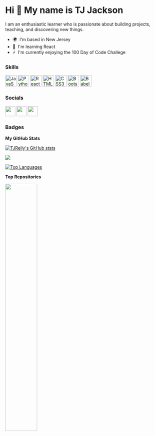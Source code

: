 Hi 👋 My name is TJ Jackson
===========================

I am an enthusiastic learner who is passionate about building projects, teaching, and discovering new things.

* 🌍  I'm based in New Jersey
* 🧠  I'm learning React
* ⚡  I'm currently enjoying the 100 Day of Code Challege

### Skills

<p align="left">
<a href="https://developer.mozilla.org/en-US/docs/Web/JavaScript" target="_blank" rel="noreferrer"><img src="https://raw.githubusercontent.com/danielcranney/readme-generator/main/public/icons/skills/javascript-colored.svg" width="36" height="36" alt="JavaScript" /></a>
<a href="https://www.python.org/" target="_blank" rel="noreferrer"><img src="https://raw.githubusercontent.com/danielcranney/readme-generator/main/public/icons/skills/python-colored.svg" width="36" height="36" alt="Python" /></a>
<a href="https://reactjs.org/" target="_blank" rel="noreferrer"><img src="https://raw.githubusercontent.com/danielcranney/readme-generator/main/public/icons/skills/react-colored.svg" width="36" height="36" alt="React" /></a>
<a href="https://developer.mozilla.org/en-US/docs/Glossary/HTML5" target="_blank" rel="noreferrer"><img src="https://raw.githubusercontent.com/danielcranney/readme-generator/main/public/icons/skills/html5-colored.svg" width="36" height="36" alt="HTML5" /></a>
<a href="https://www.w3.org/TR/CSS/#css" target="_blank" rel="noreferrer"><img src="https://raw.githubusercontent.com/danielcranney/readme-generator/main/public/icons/skills/css3-colored.svg" width="36" height="36" alt="CSS3" /></a>
<a href="https://getbootstrap.com/" target="_blank" rel="noreferrer"><img src="https://raw.githubusercontent.com/danielcranney/readme-generator/main/public/icons/skills/bootstrap-colored.svg" width="36" height="36" alt="Bootstrap" /></a>
<a href="https://babeljs.io/" target="_blank" rel="noreferrer"><img src="https://raw.githubusercontent.com/danielcranney/readme-generator/main/public/icons/skills/babel-colored-dark.svg" width="36" height="36" alt="Babel" /></a>
</p>


### Socials

<p align="left"> <a href="https://www.github.com/TJRelly" target="_blank" rel="noreferrer"><img src="https://raw.githubusercontent.com/danielcranney/readme-generator/main/public/icons/socials/github-dark.svg" width="32" height="32" /></a> <a href="https://www.stackoverflow.com/users/19757256/tj-relly" target="_blank" rel="noreferrer"><img src="https://raw.githubusercontent.com/danielcranney/readme-generator/main/public/icons/socials/stackoverflow.svg" width="32" height="32" /></a> <a href="https://www.twitter.com/TJRTech" target="_blank" rel="noreferrer"><img src="https://raw.githubusercontent.com/danielcranney/readme-generator/main/public/icons/socials/twitter.svg" width="32" height="32" /></a></p>

### Badges

<b>My GitHub Stats</b>

<a href="http://www.github.com/TJRelly"><img src="https://github-readme-stats.vercel.app/api?username=TJRelly&show_icons=true&hide=&count_private=true&title_color=ffffff&text_color=84cc16&icon_color=ffffff&bg_color=181824&hide_border=true&show_icons=true" alt="TJRelly's GitHub stats" /></a>

<a href="http://www.github.com/TJRelly"><img src="https://github-readme-streak-stats.herokuapp.com/?user=TJRelly&stroke=84cc16&background=181824&ring=ffffff&fire=ffffff&currStreakNum=84cc16&currStreakLabel=ffffff&sideNums=84cc16&sideLabels=84cc16&dates=84cc16&hide_border=true" /></a>

<a href="https://github.com/TJRelly" align="left"><img src="https://github-readme-stats.vercel.app/api/top-langs/?username=TJRelly&langs_count=10&title_color=ffffff&text_color=84cc16&icon_color=ffffff&bg_color=181824&hide_border=true&locale=en&custom_title=Top%20%Languages" alt="Top Languages" /></a>

<b>Top Repositories</b>

<div width="100%" align="center"><a href="https://github.com/TJRelly/robofriends" align="left"><img align="left" width="45%" src="https://github-readme-stats.vercel.app/api/pin/?username=TJRelly&repo=robofriends&title_color=ffffff&text_color=84cc16&icon_color=ffffff&bg_color=181824&hide_border=true&locale=en" /></a></div><br /><br /><br /><br /><br /><br /><br />
